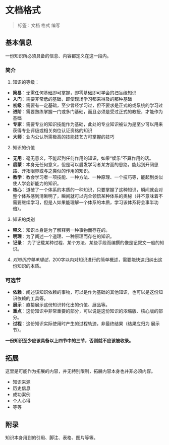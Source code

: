 # 文档格式

>标签：文档 格式 编写

## 基本信息
一份知识所必须具备的信息、内容都定义在这一段内。
### 简介
1. 知识的等级：
 - **简易**：无需任何基础即可掌握，即零基础即可学会的扫盲级知识
 - **入门**：需要非常低的基础，即使现场学习都来得及的那种基础
 - **初级**：需要有一定基础，至少曾经学习过，但不要求是正式的或系统的学习过
 - **进阶**：需要熟练掌握一门或多门基础，而且必须是受过正式的教授，才能作为基础
 - **专家**：需要专业的知识技能作为基础，此处的专业知识被认为是至少可以用来获得专业评级或相关岗位认证资格的知识
 - **大师**：业内公认所需极高的技能技艺方可掌握的技巧
2. 知识的价值
 - **无用**：毫无意义，不能起到任何作用的知识，如果“娱乐”不算作用的话。
 - **启蒙**：本身无任何意义，但是可以启发学习者某方面的思路，能起到开阔思路、开拓眼界或与之类似的作用的知识。
 - **教学**：教会学习者一项技能、一种方法、一种原理、一个技巧等，能起到类似使人学会新能力的知识。
 - **核心**：道破了一个体系的本质的一种知识，只要掌握了这种知识，瞬间就会对整个体系感到清晰明了，瞬间就可以完全领悟某种体系的奥秘（并不意味着不需要继续学习，但是人如果能理解一个体系的本质，学习该体系将会事半功倍）。
3. 知识的类别
 - **释义**：知识本身是为了解释另一种事物而存在的。
 - **明理**：为了阐述一个道理、一种原理而存在的知识。
 - **记录**： 为了记载某种过程、某个方法、某些手段而编撰的像是记叙文一般的知识。
4. *对知识的简单描述*，200字以内对知识进行的简单概述，需要能快速归纳出这份知识的本质。

### 可选节
 - **依赖**：阐述该知识依赖的事物，可以是作为基础的其他知识，也可以是这份知识依赖的工具等。
 - **展示**：直接展示这份知识转化出的价值、展品等。
 - **重点**：这份知识中非常重要的部分，可以说是这份知识的浓缩版、核心版的部分。
 - **过程**：这份知识实际使用时产生的过程轨迹，非最终结果（结果应归为 展示 节）。

**一份知识至少应该具备以上四节中的三节，否则就不应该被收录。**

## 拓展
这里是可能作为拓展的内容，并无特别限制，拓展内容本身也并非必须内容。
 - 知识来源
 - 历史信息
 - 成功案例
 - 个人心得
 - 等等

## 附录
知识本身用到的引用、脚注、表格、图片等等。